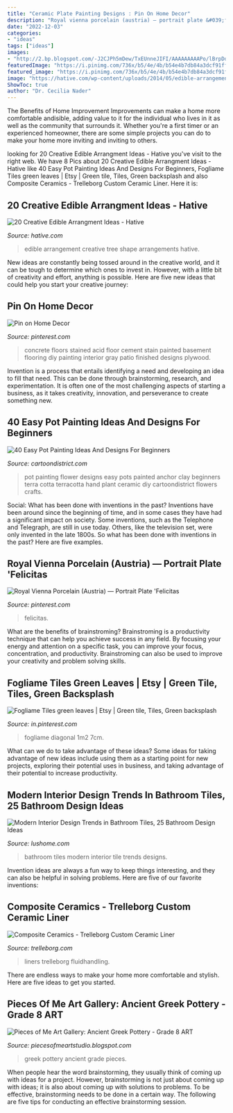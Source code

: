 ```yaml
---
title: "Ceramic Plate Painting Designs : Pin On Home Decor"
description: "Royal vienna porcelain (austria) — portrait plate &#039;felicitas"
date: "2022-12-03"
categories:
- "ideas"
tags: ["ideas"]
images:
- "http://2.bp.blogspot.com/-J2CJPh5mDew/TxEUnneJIFI/AAAAAAAAAPo/lBrpDd9pEcM/s1600/IMG_1569.jpg"
featuredImage: "https://i.pinimg.com/736x/b5/4e/4b/b54e4b7db84a3dcf91ff614dd408c1d4.jpg"
featured_image: "https://i.pinimg.com/736x/b5/4e/4b/b54e4b7db84a3dcf91ff614dd408c1d4.jpg"
image: "https://hative.com/wp-content/uploads/2014/05/edible-arrangements/3-tree-shape-edible-arrangement.jpg"
ShowToc: true
author: "Dr. Cecilia Nader"
---
```



The Benefits of Home Improvement
Improvements can make a home more comfortable andisible, adding value to it for the individual who lives in it as well as the community that surrounds it. Whether you're a first timer or an experienced homeowner, there are some simple projects you can do to make your home more inviting and inviting to others.

	

		
looking for 20 Creative Edible Arrangment Ideas - Hative you've visit to the right web. We have 8 Pics about 20 Creative Edible Arrangment Ideas - Hative like 40 Easy Pot Painting Ideas And Designs For Beginners, Fogliame Tiles green leaves | Etsy | Green tile, Tiles, Green backsplash and also Composite Ceramics - Trelleborg Custom Ceramic Liner. Here it is:
		
    
## 20 Creative Edible Arrangment Ideas - Hative

<img loading=lazy src="https://hative.com/wp-content/uploads/2014/05/edible-arrangements/3-tree-shape-edible-arrangement.jpg" onerror="this.onerror=null;this.src='https://tse2.mm.bing.net/th?id=OIP.x9LQEcJTbvlxr3HWIGQlnQHaHa&amp;pid=15.1';" alt="20 Creative Edible Arrangment Ideas - Hative">

_Source: hative.com_

>edible arrangement creative tree shape arrangements hative. 

	

New ideas are constantly being tossed around in the creative world, and it can be tough to determine which ones to invest in. However, with a little bit of creativity and effort, anything is possible. Here are five new ideas that could help you start your creative journey:  

    
## Pin On Home Decor

<img loading=lazy src="https://i.pinimg.com/736x/b5/4e/4b/b54e4b7db84a3dcf91ff614dd408c1d4.jpg" onerror="this.onerror=null;this.src='https://tse4.mm.bing.net/th?id=OIP.vjB_Rn324xJAc3FJPwmw4wHaNK&amp;pid=15.1';" alt="Pin on Home Decor">

_Source: pinterest.com_

>concrete floors stained acid floor cement stain painted basement flooring diy painting interior gray patio finished designs plywood. 

	

Invention is a process that entails identifying a need and developing an idea to fill that need. This can be done through brainstorming, research, and experimentation. It is often one of the most challenging aspects of starting a business, as it takes creativity, innovation, and perseverance to create something new.

    
## 40 Easy Pot Painting Ideas And Designs For Beginners

<img loading=lazy src="http://www.cartoondistrict.com/wp-content/uploads/2017/08/Easy-Pot-Painting-Ideas-And-Designs-For-Beginners11-1.jpg" onerror="this.onerror=null;this.src='https://tse2.mm.bing.net/th?id=OIP.uxM6ZGurJXNVVpjA5M0g3AHaKT&amp;pid=15.1';" alt="40 Easy Pot Painting Ideas And Designs For Beginners">

_Source: cartoondistrict.com_

>pot painting flower designs easy pots painted anchor clay beginners terra cotta terracotta hand plant ceramic diy cartoondistrict flowers crafts. 

	

Social: What has been done with inventions in the past?
Inventions have been around since the beginning of time, and in some cases they have had a significant impact on society. Some inventions, such as the Telephone and Telegraph, are still in use today. Others, like the television set, were only invented in the late 1800s. So what has been done with inventions in the past? Here are five examples.

    
## Royal Vienna Porcelain (Austria) — Portrait Plate &#039;Felicitas

<img loading=lazy src="https://i.pinimg.com/736x/6a/91/74/6a9174c2f7d13fec220683dffa2068bf.jpg" onerror="this.onerror=null;this.src='https://tse4.mm.bing.net/th?id=OIP.Go5meuk_QotG53n3b6IbNAHaHB&amp;pid=15.1';" alt="Royal Vienna Porcelain (Austria) — Portrait Plate &#039;Felicitas">

_Source: pinterest.com_

>felicitas. 

	

What are the benefits of brainstroming?
Brainstroming is a productivity technique that can help you achieve success in any field. By focusing your energy and attention on a specific task, you can improve your focus, concentration, and productivity. Brainstroming can also be used to improve your creativity and problem solving skills.

    
## Fogliame Tiles Green Leaves | Etsy | Green Tile, Tiles, Green Backsplash

<img loading=lazy src="https://i.pinimg.com/736x/68/ef/7d/68ef7ddae875d4c97be7184fcaf96bed.jpg" onerror="this.onerror=null;this.src='https://tse4.mm.bing.net/th?id=OIP.-P7Gg1BRwLOZ4-7bBeMKQwHaHa&amp;pid=15.1';" alt="Fogliame Tiles green leaves | Etsy | Green tile, Tiles, Green backsplash">

_Source: in.pinterest.com_

>fogliame diagonal 1m2 7cm. 

	

What can we do to take advantage of these ideas?
Some ideas for taking advantage of new ideas include using them as a starting point for new projects, exploring their potential uses in business, and taking advantage of their potential to increase productivity.

    
## Modern Interior Design Trends In Bathroom Tiles, 25 Bathroom Design Ideas

<img loading=lazy src="https://www.lushome.com/wp-content/uploads/2013/06/modern-bathroom-tiles-tile-designs-18.jpg" onerror="this.onerror=null;this.src='https://tse3.mm.bing.net/th?id=OIP.noi_J1ZHFyjgwEIBhk67bQHaKV&amp;pid=15.1';" alt="Modern Interior Design Trends in Bathroom Tiles, 25 Bathroom Design Ideas">

_Source: lushome.com_

>bathroom tiles modern interior tile trends designs. 

	

Invention ideas are always a fun way to keep things interesting, and they can also be helpful in solving problems. Here are five of our favorite inventions: 

    
## Composite Ceramics - Trelleborg Custom Ceramic Liner

<img loading=lazy src="http://www.trelleborg.com/engineered-products/~/media/engineered--products/solutions--and--products/wear--liners/composite--ceramics/1024--composite--ceramics.jpg" onerror="this.onerror=null;this.src='https://tse1.mm.bing.net/th?id=OIP.IxRei9f6vPWfqEmVb585pAHaEK&amp;pid=15.1';" alt="Composite Ceramics - Trelleborg Custom Ceramic Liner">

_Source: trelleborg.com_

>liners trelleborg fluidhandling. 

	

There are endless ways to make your home more comfortable and stylish. Here are five ideas to get you started.

    
## Pieces Of Me Art Gallery: Ancient Greek Pottery - Grade 8 ART

<img loading=lazy src="http://2.bp.blogspot.com/-J2CJPh5mDew/TxEUnneJIFI/AAAAAAAAAPo/lBrpDd9pEcM/s1600/IMG_1569.jpg" onerror="this.onerror=null;this.src='https://tse1.mm.bing.net/th?id=OIP.V44wVVOrN_YgFecdnBUNggHaJ6&amp;pid=15.1';" alt="Pieces of Me Art Gallery: Ancient Greek Pottery - Grade 8 ART">

_Source: piecesofmeartstudio.blogspot.com_

>greek pottery ancient grade pieces. 

	

When people hear the word brainstorming, they usually think of coming up with ideas for a project. However, brainstorming is not just about coming up with ideas; it is also about coming up with solutions to problems. To be effective, brainstorming needs to be done in a certain way. The following are five tips for conducting an effective brainstorming session.

